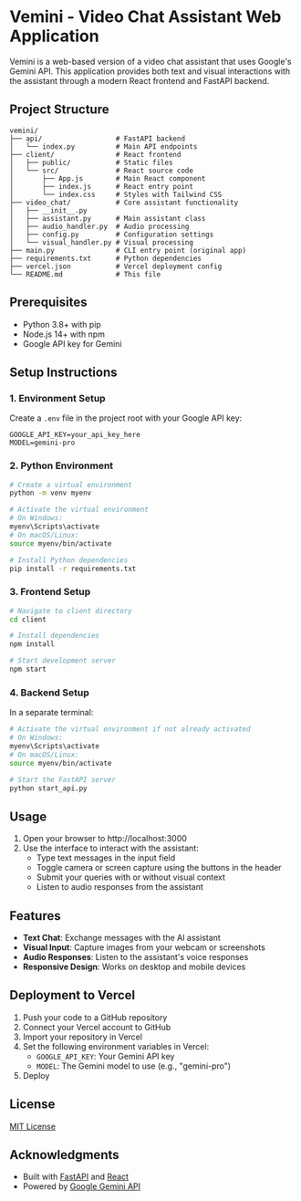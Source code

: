 # Vemini - Video Chat Assistant Web Application

Vemini is a web-based version of a video chat assistant that uses Google's Gemini API. This application provides both text and visual interactions with the assistant through a modern React frontend and FastAPI backend.

## Project Structure

```
vemini/
├── api/                  # FastAPI backend
│   └── index.py          # Main API endpoints
├── client/               # React frontend
│   ├── public/           # Static files
│   └── src/              # React source code
│       ├── App.js        # Main React component
│       ├── index.js      # React entry point
│       └── index.css     # Styles with Tailwind CSS
├── video_chat/           # Core assistant functionality
│   ├── __init__.py
│   ├── assistant.py      # Main assistant class
│   ├── audio_handler.py  # Audio processing
│   ├── config.py         # Configuration settings
│   └── visual_handler.py # Visual processing
├── main.py               # CLI entry point (original app)
├── requirements.txt      # Python dependencies
├── vercel.json           # Vercel deployment config
└── README.md             # This file
```

## Prerequisites

- Python 3.8+ with pip
- Node.js 14+ with npm
- Google API key for Gemini

## Setup Instructions

### 1. Environment Setup

Create a `.env` file in the project root with your Google API key:

```
GOOGLE_API_KEY=your_api_key_here
MODEL=gemini-pro
```

### 2. Python Environment

```bash
# Create a virtual environment
python -m venv myenv

# Activate the virtual environment
# On Windows:
myenv\Scripts\activate
# On macOS/Linux:
source myenv/bin/activate

# Install Python dependencies
pip install -r requirements.txt
```

### 3. Frontend Setup

```bash
# Navigate to client directory
cd client

# Install dependencies
npm install

# Start development server
npm start
```

### 4. Backend Setup

In a separate terminal:

```bash
# Activate the virtual environment if not already activated
# On Windows:
myenv\Scripts\activate
# On macOS/Linux:
source myenv/bin/activate

# Start the FastAPI server
python start_api.py
```

## Usage

1. Open your browser to http://localhost:3000
2. Use the interface to interact with the assistant:
   - Type text messages in the input field
   - Toggle camera or screen capture using the buttons in the header
   - Submit your queries with or without visual context
   - Listen to audio responses from the assistant

## Features

- **Text Chat**: Exchange messages with the AI assistant
- **Visual Input**: Capture images from your webcam or screenshots
- **Audio Responses**: Listen to the assistant's voice responses
- **Responsive Design**: Works on desktop and mobile devices

## Deployment to Vercel

1. Push your code to a GitHub repository
2. Connect your Vercel account to GitHub
3. Import your repository in Vercel
4. Set the following environment variables in Vercel:
   - `GOOGLE_API_KEY`: Your Gemini API key
   - `MODEL`: The Gemini model to use (e.g., "gemini-pro")
5. Deploy

## License

[MIT License](LICENSE)

## Acknowledgments

- Built with [FastAPI](https://fastapi.tiangolo.com/) and [React](https://reactjs.org/)
- Powered by [Google Gemini API](https://ai.google.dev/)

